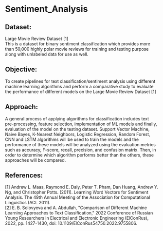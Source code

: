 # Sentiment_Analysis

## Dataset: 
Large Movie Review Dataset [1] <br>
This is a dataset for binary sentiment classification which provides more than 50,000 highly polar movie reviews for training and testing purpose along with unlabeled data for use as well. <br>

## Objective: 
To create pipelines for text classification/sentiment analysis using different machine learning algorithms and perform a comparative study to evaluate the performance of different models on the Large Movie Review Dataset [1] <br>

## Approach: 
A general process of applying algorithms for classification includes text pre-processing, feature selection, implementation of ML models and finally, evaluation of the model on the testing dataset. Support Vector Machine, Naive Bayes, K-Nearest Neighbors, Logistic Regression, Random Forest, CNN and LSTM algorithms will be used to train the models and the performance of these models will be analyzed using the evaluation metrics such as accuracy, F-score, recall, precision, and confusion matrix. Then, in order to determine which algorithm performs better than the others, these approaches will be compared. <br>

## References: 
[1] Andrew L. Maas, Raymond E. Daly, Peter T. Pham, Dan Huang, Andrew Y. Ng, and Christopher Potts. (2011). Learning Word Vectors for Sentiment Analysis. The 49th Annual Meeting of the Association for Computational Linguistics (ACL 2011). <br>
[2] E. B. Solovyeva and A. Abdullah, "Comparison of Different Machine Learning Approaches to Text Classification," 2022 Conference of Russian Young Researchers in Electrical and Electronic Engineering (ElConRus), 2022, pp. 1427-1430, doi: 10.1109/ElConRus54750.2022.9755806. <br>
